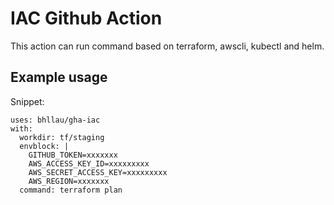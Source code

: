 # IAC Github Action

This action can run command based on terraform, awscli, kubectl and helm.

## Example usage

Snippet:

    uses: bhllau/gha-iac
    with:
      workdir: tf/staging
      envblock: |
        GITHUB_TOKEN=xxxxxxx
        AWS_ACCESS_KEY_ID=xxxxxxxxx
        AWS_SECRET_ACCESS_KEY=xxxxxxxxx
        AWS_REGION=xxxxxxx
      command: terraform plan

